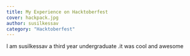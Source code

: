 ```yaml
---
title: My Experience on Hacktoberfest
cover: hackpack.jpg
author: susilkessav
category: "Hacktoberfest"
---
```


I am susilkessav a third year undergraduate .it was cool and awesome
